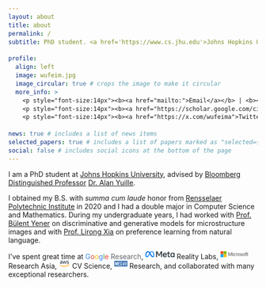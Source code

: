 ```yaml
---
layout: about
title: about
permalink: /
subtitle: PhD student. <a href='https://www.cs.jhu.edu'>Johns Hopkins University</a>.

profile:
  align: left
  image: wufeim.jpg
  image_circular: true # crops the image to make it circular
  more_info: >
    <p style="font-size:14px"><b><a href="mailto:">Email</a></b> | <b><a href="assets/pdf/wufeima_241221.pdf">CV</a></b></p> <br>
    <p style="font-size:14px"><b><a href="https://scholar.google.com/citations?user=mYkvHdIAAAAJ">Google Scholar</a></b></p> <br>
    <p style="font-size:14px"><b><a href="https://x.com/wufeima">Twitter</a></b>

news: true # includes a list of news items
selected_papers: true # includes a list of papers marked as "selected={true}"
social: false # includes social icons at the bottom of the page
---
```


I am a PhD student at [Johns Hopkins University](https://www.jhu.edu), advised by [Bloomberg Distinguished Professor](https://en.wikipedia.org/wiki/Bloomberg_Distinguished_Professorships) [Dr. Alan Yuille](https://www.cs.jhu.edu/~ayuille/).

I obtained my B.S. with <i>summa cum laude</i> honor from [Rensselaer Polytechnic Institute](https://rpi.edu) in 2020 and I had a double major in Computer Science and Mathematics. During my undergraduate years, I had worked with [Prof. Bülent Yener](https://www.cs.rpi.edu/~yener/) on discriminative and generative models for microstructure images and with [Prof. Lirong Xia](https://www.cs.rpi.edu/~xial/) on preference learning from natural language.

I've spent great time at <span><span style="color: #4285F4">G</span><span style="color: #EA4335">o</span><span style="color: #FBBC05">o</span><span style="color: #4285F4">g</span><span style="color: #34A853">l</span><span style="color: #EA4335">e</span> <span style="color:#5f6368">Research</span></span>, <span><img src="assets/img/meta.svg.png" style="height: 12px; margin-bottom: 4px"> Reality Labs</span>, <span><img src="assets/img/microsoft.svg.png" style="height: 12px; margin-bottom: 4px"> Research Asia</span>, <span><img src="assets/img/aws.png" style="height: 12px; margin-bottom: 4px"> CV Science</span>, <span><img src="assets/img/megvii.png" style="height: 12px; margin-bottom: 4px"> Research</span>, and collaborated with many exceptional researchers.
